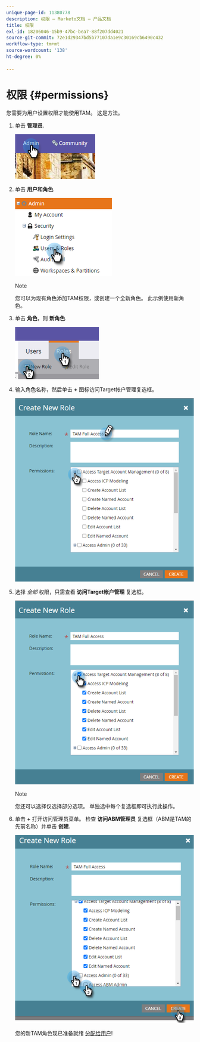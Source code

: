 ```yaml
---
unique-page-id: 11380778
description: 权限 — Marketo文档 — 产品文档
title: 权限
exl-id: 18206046-15b9-47bc-bea7-88f207dd4021
source-git-commit: 72e1d29347bd5b77107da1e9c30169cb6490c432
workflow-type: tm+mt
source-wordcount: '138'
ht-degree: 0%

---
```


# 权限 {#permissions}

您需要为用户设置权限才能使用TAM。 这是方法。

1. 单击 **管理员**.

   ![](assets/one-2.png)

1. 单击 **用户和角色**.

   ![](assets/two-2.png)

   >[!NOTE]
   >
   >您可以为现有角色添加TAM权限，或创建一个全新角色。 此示例使用新角色。

1. 单击 **角色**，则 **新角色**.

   ![](assets/three-2.png)

1. 输入角色名称，然后单击 **+** 图标访问Target帐户管理复选框。

   ![](assets/permissions-4.png)

1. 选择 _全部_ 权限，只需查看 **访问Target帐户管理** 复选框。

   ![](assets/permissions-5.png)

   >[!NOTE]
   >
   >您还可以选择仅选择部分选项。 单独选中每个复选框即可执行此操作。

1. 单击 **+** 打开访问管理员菜单。 检查 **访问ABM管理员** 复选框（ABM是TAM的先前名称）并单击 **创建**.

   ![](assets/permissions-6.png)

   您的新TAM角色现已准备就绪 [分配给用户](/help/marketo/product-docs/administration/users-and-roles/managing-user-roles-and-permissions.md#assign-roles-to-a-user)!
